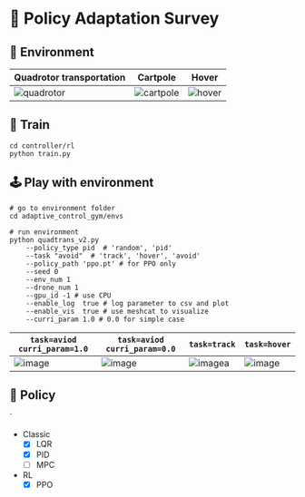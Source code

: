 # 🚁 Policy Adaptation Survey

## 🤖 Environment

|Quadrotor transportation| Cartpole                                                     | Hover                                                        |
|-| ------------------------------------------------------------ | ------------------------------------------------------------ |
|![quadrotor](https://user-images.githubusercontent.com/60093981/236766584-83b40cdb-bc8e-4c64-8562-f4261ac5af68.gif)| ![cartpole](https://tva1.sinaimg.cn/large/008vxvgGly1h8whypx7rig305k02s41b.gif) | ![hover](https://tva1.sinaimg.cn/large/008vxvgGly1h8whraypc1g301e05kq3r.gif) |


## 🐣 Train

```shell
cd controller/rl
python train.py
```

## 🕹 Play with environment

```shell
# go to environment folder
cd adaptive_control_gym/envs

# run environment
python quadtrans_v2.py 
    --policy_type pid  # 'random', 'pid'
    --task "avoid"  # 'track', 'hover', 'avoid'
    --policy_path 'ppo.pt' # for PPO only
    --seed 0
    --env_num 1
    --drone_num 1
    --gpu_id -1 # use CPU
    --enable_log  true # log parameter to csv and plot
    --enable_vis  true # use meshcat to visualize
    --curri_param 1.0 # 0.0 for simple case

```

| `task=aviod curri_param=1.0`                                 |    `task=aviod curri_param=0.0`    |  `task=track`    | `task=hover` |
| ------------------------------------------------------------ | ---- | ---- | - |
| ![image](https://github.com/jc-bao/policy-adaptation-survey/assets/60093981/2db622a8-23cc-4fc7-8c82-94c54cc154e0) |   ![image](https://github.com/jc-bao/policy-adaptation-survey/assets/60093981/c5178f3c-29e6-4c98-a09f-4028cf70e496) |  ![image](https://github.com/jc-bao/policy-adaptation-survey/assets/60093981/1a3546ce-6527-451a-8c0a-975f256964e0)a  | ![image](https://github.com/jc-bao/policy-adaptation-survey/assets/60093981/76c82417-b7bd-4ea4-8988-f8e2b2fc1134)|


## 🐒 Policy
`
* Classic
  - [x] LQR
  - [x] PID
  - [ ] MPC
* RL
  - [x] PPO 
